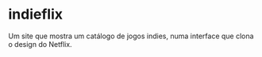 # indieflix
Um site que mostra um catálogo de jogos indies, numa interface que clona o design do Netflix.

